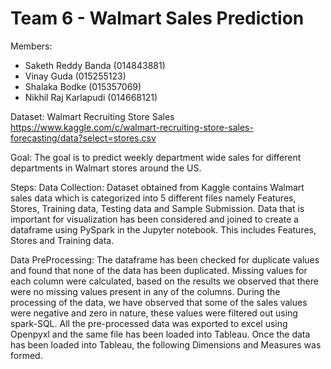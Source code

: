 # Team 6 - Walmart Sales Prediction

Members:

- Saketh Reddy Banda (014843881)
- Vinay Guda (015255123)
- Shalaka Bodke (015357069)
- Nikhil Raj Karlapudi (014668121)

Dataset:
Walmart Recruiting Store Sales
https://www.kaggle.com/c/walmart-recruiting-store-sales-forecasting/data?select=stores.csv

Goal:
The goal is to predict weekly department wide sales for different departments in Walmart stores around the US.

Steps:
Data Collection:
Dataset obtained from Kaggle contains Walmart sales data which is categorized into 5 different files namely Features, Stores, Training data, Testing data and Sample Submission. Data that is important for visualization has been considered and joined to create a dataframe using PySpark in the Jupyter notebook. This includes Features, Stores and Training data.

Data PreProcessing:
The dataframe has been checked for duplicate values and found that none of the data has been duplicated. Missing values for each column were calculated, based on the results we observed that there were no missing values present in any of the columns. During the processing of the data, we have observed that some of the sales values were negative and zero in nature, these values were filtered out using spark-SQL. All the pre-processed data was exported to excel using Openpyxl and the same file has been loaded into Tableau. Once the data has been loaded into Tableau, the following Dimensions and Measures was formed.




